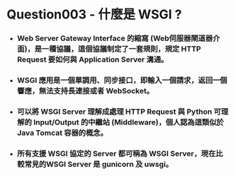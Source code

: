 Question003 - 什麼是 WSGI ?
=====
* ### Web Server Gateway Interface 的縮寫 (Web伺服器閘道器介面)，是一種協議，這個協議制定了一套規則，規定 HTTP Request 要如何與 Application Server 溝通。
* ### WSGI 應用是一個單調用、同步接口，即輸入一個請求，返回一個響應，無法支持長連接或者 WebSocket。
* ### 可以將 WSGI Server 理解成處理 HTTP Request 與 Python 可理解的 Input/Output 的中繼站 (Middleware)，個人認為這類似於 Java Tomcat 容器的概念。
* ### 所有支援 WSGI 協定的 Server 都可稱為 WSGI Server，現在比較常見的WSGI Server 是 gunicorn 及 uwsgi。
<br />

